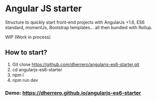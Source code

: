 # Angular JS starter
Structure to quickly start front-end projects with AngularJs +1.6, ES6 standard, momentJs, Bootstrap templates... all then bundled with Rollup.

WIP (Work in process)

## How to start?
1. Git clone https://github.com/dherrero/angularjs-es6-starter.git
2. cd angularjs-es6-starter
3. npm i
4. npm run dev

### Demo: https://dherrero.github.io/angularjs-es6-starter